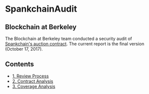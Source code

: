 # SpankchainAudit

## Blockchain at Berkeley


The Blockchain at Berkeley team conducted a security audit of [Spankchain's auction contract](https://github.com/SpankChain/sc_auction). The current report is the final version (October 17, 2017).

## Contents

* [1. Review Process](./report/1_process.md)
* [2. Contract Analysis](./report/2_contract_analysis.md)
* [3. Coverage Analysis](./report/3_coverage.md)
